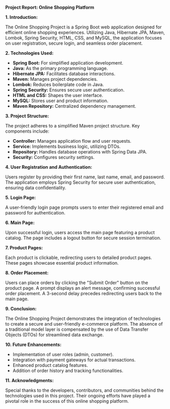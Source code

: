 **Project Report: Online Shopping Platform**

**1. Introduction:**

The Online Shopping Project is a Spring Boot web application designed for efficient online shopping experiences. Utilizing Java, Hibernate JPA, Maven, Lombok, Spring Security, HTML, CSS, and MySQL, the application focuses on user registration, secure login, and seamless order placement.

**2. Technologies Used:**

- **Spring Boot:** For simplified application development.
- **Java:** As the primary programming language.
- **Hibernate JPA:** Facilitates database interactions.
- **Maven:** Manages project dependencies.
- **Lombok:** Reduces boilerplate code in Java.
- **Spring Security:** Ensures secure user authentication.
- **HTML and CSS:** Shapes the user interface.
- **MySQL:** Stores user and product information.
- **Maven Repository:** Centralized dependency management.

**3. Project Structure:**

The project adheres to a simplified Maven project structure. Key components include:

- **Controller:** Manages application flow and user requests.
- **Service:** Implements business logic, utilizing DTOs.
- **Repository:** Handles database operations with Spring Data JPA.
- **Security:** Configures security settings.

**4. User Registration and Authentication:**

Users register by providing their first name, last name, email, and password. The application employs Spring Security for secure user authentication, ensuring data confidentiality.

**5. Login Page:**

A user-friendly login page prompts users to enter their registered email and password for authentication.

**6. Main Page:**

Upon successful login, users access the main page featuring a product catalog. The page includes a logout button for secure session termination.

**7. Product Pages:**

Each product is clickable, redirecting users to detailed product pages. These pages showcase essential product information.

**8. Order Placement:**

Users can place orders by clicking the "Submit Order" button on the product page. A prompt displays an alert message, confirming successful order placement. A 3-second delay precedes redirecting users back to the main page.

**9. Conclusion:**

The Online Shopping Project demonstrates the integration of technologies to create a secure and user-friendly e-commerce platform. The absence of a traditional model layer is compensated by the use of Data Transfer Objects (DTOs) for streamlined data exchange.

**10. Future Enhancements:**

- Implementation of user roles (admin, customer).
- Integration with payment gateways for actual transactions.
- Enhanced product catalog features.
- Addition of order history and tracking functionalities.

**11. Acknowledgments:**

Special thanks to the developers, contributors, and communities behind the technologies used in this project. Their ongoing efforts have played a pivotal role in the success of this online shopping platform.
